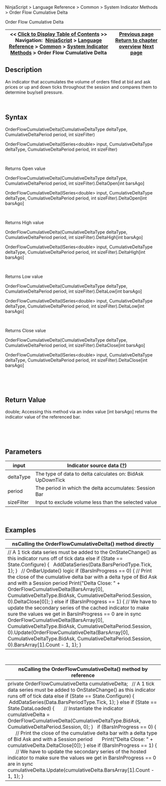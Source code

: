 ﻿


NinjaScript \> Language Reference \> Common \> System Indicator Methods \> Order Flow Cumulative Delta






















Order Flow Cumulative Delta







| \<\< [Click to Display Table of Contents](order_flow_cumulative_delta2.md) \>\> **Navigation:**     [NinjaScript](ninjascript-1.md) \> [Language Reference](language_reference_wip-1.md) \> [Common](common-1.md) \> [System Indicator Methods](indicators-1.md) \> Order Flow Cumulative Delta | [Previous page](on_balance_volume_obv-1.md) [Return to chapter overview](indicators-1.md) [Next page](order_flow_volumetric_bars2-1.md) |
| --- | --- |











## Description


An indicator that accumulates the volume of orders filled at bid and ask prices or up and down ticks throughout the session and compares them to determine buy/sell pressure.


 


## Syntax


OrderFlowCumulativeDelta(CumulativeDeltaType deltaType, CumulativeDeltaPeriod period, int sizeFilter)


OrderFlowCumulativeDelta(ISeries\<double\> input, CumulativeDeltaType deltaType, CumulativeDeltaPeriod period, int sizeFilter)


 


Returns Open value


OrderFlowCumulativeDelta(CumulativeDeltaType deltaType, CumulativeDeltaPeriod period, int sizeFilter).DeltaOpen\[int barsAgo]


OrderFlowCumulativeDelta(ISeries\<double\> input, CumulativeDeltaType deltaType, CumulativeDeltaPeriod period, int sizeFilter).DeltaOpen\[int barsAgo]


 


Returns High value


OrderFlowCumulativeDelta(CumulativeDeltaType deltaType, CumulativeDeltaPeriod period, int sizeFilter).DeltaHigh\[int barsAgo]


OrderFlowCumulativeDelta(ISeries\<double\> input, CumulativeDeltaType deltaType, CumulativeDeltaPeriod period, int sizeFilter).DeltaHigh\[int barsAgo]


 


Returns Low value


OrderFlowCumulativeDelta(CumulativeDeltaType deltaType, CumulativeDeltaPeriod period, int sizeFilter).DeltaLow\[int barsAgo]


OrderFlowCumulativeDelta(ISeries\<double\> input, CumulativeDeltaType deltaType, CumulativeDeltaPeriod period, int sizeFilter).DeltaLow\[int barsAgo]


 


Returns Close value


OrderFlowCumulativeDelta(CumulativeDeltaType deltaType, CumulativeDeltaPeriod period, int sizeFilter).DeltaClose\[int barsAgo]


OrderFlowCumulativeDelta(ISeries\<double\> input, CumulativeDeltaType deltaType, CumulativeDeltaPeriod period, int sizeFilter).DeltaClose\[int barsAgo]


 


 


## Return Value


double; Accessing this method via an index value \[int barsAgo] returns the indicator value of the referenced bar.


 


 


## Parameters




| input | Indicator source data ([?](valid_input_data_for_indicator-1.md)) |
| --- | --- |
| deltaType | The type of data to delta calculates on: BidAsk UpDownTick |
| period | The period in which the delta accumulates: Session Bar |
| sizeFilter | Input to exclude volume less than the selected value |



 


## 


## Examples




| nsCalling the OrderFlowCumulativeDelta() method directly |
| --- |
| // A 1 tick data series must be added to the OnStateChange() as this indicator runs off of tick data else if (State \=\= State.Configure) {    AddDataSeries(Data.BarsPeriodType.Tick, 1); }   // OnBarUpdate() logic if (BarsInProgress \=\= 0) { // Print the close of the cumulative delta bar with a delta type of Bid Ask and with a Session period Print("Delta Close: " \+ OrderFlowCumulativeDelta(BarsArray\[0], CumulativeDeltaType.BidAsk, CumulativeDeltaPeriod.Session, 0).DeltaClose\[0]); } else if (BarsInProgress \=\= 1) { // We have to update the secondary series of the cached indicator to make sure the values we get in BarsInProgress \=\= 0 are in sync OrderFlowCumulativeDelta(BarsArray\[0], CumulativeDeltaType.BidAsk, CumulativeDeltaPeriod.Session, 0).Update(OrderFlowCumulativeDelta(BarsArray\[0], CumulativeDeltaType.BidAsk, CumulativeDeltaPeriod.Session, 0).BarsArray\[1].Count \- 1, 1); } |



 




| nsCalling the OrderFlowCumulativeDelta() method by reference |
| --- |
| private OrderFlowCumulativeDelta cumulativeDelta;   // A 1 tick data series must be added to OnStateChange() as this indicator runs off of tick data else if (State \=\= State.Configure) {  AddDataSeries(Data.BarsPeriodType.Tick, 1); } else if (State \=\= State.DataLoaded) {        // Instantiate the indicator        cumulativeDelta \= OrderFlowCumulativeDelta(CumulativeDeltaType.BidAsk, CumulativeDeltaPeriod.Session, 0\); }   if (BarsInProgress \=\= 0\) {        // Print the close of the cumulative delta bar with a delta type of Bid Ask and with a Session period        Print("Delta Close: " \+ cumulativeDelta.DeltaClose\[0]); } else if (BarsInProgress \=\= 1\) {        // We have to update the secondary series of the hosted indicator to make sure the values we get in BarsInProgress \=\= 0 are in sync        cumulativeDelta.Update(cumulativeDelta.BarsArray\[1].Count \- 1, 1\); } |









